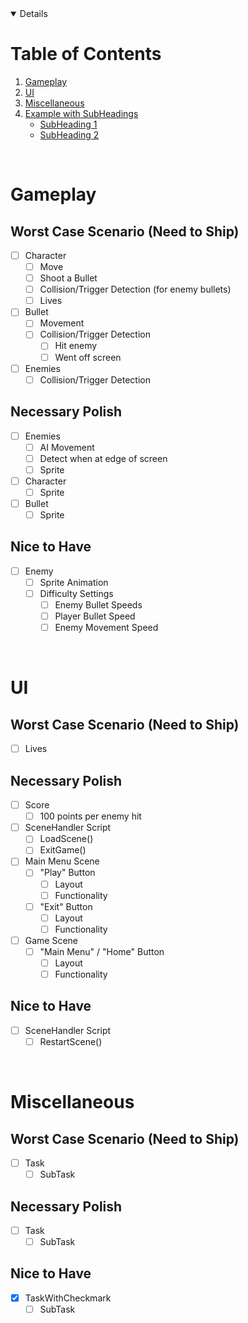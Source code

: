 <!-- TABLE OF CONTENTS -->
<details open="open">
  <h1>Table of Contents</h1>
  <ol>
    <li>
      <a href="#gameplay">Gameplay</a>
    </li>
    <li>
      <a href="#ui">UI</a>
    </li>
    <li>
      <a href="#miscellaneous">Miscellaneous</a>
    </li>
    <li>
      <a href="#example">Example with SubHeadings</a>
      <ul>
        <li><a href="#subheading1">SubHeading 1</a></li>
        <li><a href="#subheading2">SubHeading 2</a></li>
      </ul>
    </li>
  </ol>
</details>
<br />


# Gameplay

## Worst Case Scenario (Need to Ship)
- [ ] Character
  - [ ] Move
  - [ ] Shoot a Bullet
  - [ ] Collision/Trigger Detection (for enemy bullets)
  - [ ] Lives
- [ ] Bullet
  - [ ] Movement
  - [ ] Collision/Trigger Detection
    - [ ] Hit enemy
    - [ ] Went off screen
- [ ] Enemies
  - [ ] Collision/Trigger Detection

## Necessary Polish
- [ ] Enemies
  - [ ] AI Movement
  - [ ] Detect when at edge of screen
  - [ ] Sprite
- [ ] Character
  - [ ] Sprite
- [ ] Bullet
  - [ ] Sprite

## Nice to Have
- [ ] Enemy
  - [ ] Sprite Animation
  - [ ] Difficulty Settings
    - [ ] Enemy Bullet Speeds
    - [ ] Player Bullet Speed
    - [ ] Enemy Movement Speed

<br />



# UI

## Worst Case Scenario (Need to Ship)
- [ ] Lives

## Necessary Polish
- [ ] Score
  - [ ] 100 points per enemy hit
- [ ] SceneHandler Script
  - [ ] LoadScene()
  - [ ] ExitGame()
- [ ] Main Menu Scene
  - [ ] "Play" Button
    - [ ] Layout
    - [ ] Functionality
  - [ ] "Exit" Button
    - [ ] Layout
    - [ ] Functionality
- [ ] Game Scene
  - [ ] "Main Menu" / "Home" Button
    - [ ] Layout
    - [ ] Functionality

## Nice to Have
- [ ] SceneHandler Script
  - [ ] RestartScene()

<br />



# Miscellaneous

## Worst Case Scenario (Need to Ship)
- [ ] Task
  - [ ] SubTask

## Necessary Polish
- [ ] Task
  - [ ] SubTask

## Nice to Have
- [x] TaskWithCheckmark
  - [ ] SubTask
